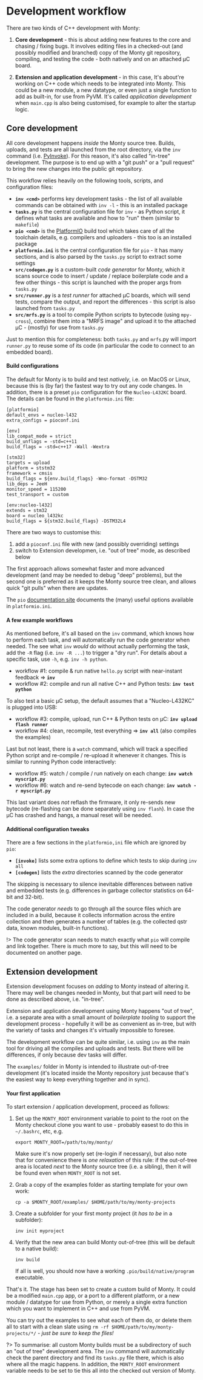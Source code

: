 # Development workflow

There are two kinds of C++ development with Monty:

1. **Core development** - this is about adding new features to the core and
   chasing / fixing bugs. It involves editing files in a checked-out (and
   possibly modified and branched) copy of the Monty git repository, compiling,
   and testing the code - both natively and on an attached µC board.

2. **Extension and application development** - in this case, It's about're
   working on C++ code which needs to be integrated into Monty. This could be a
   new module, a new datatype, or even just a single function to add as
   built-in, for use from PyVM. It's called _application development_ when
   `main.cpp` is also being customised, for example to alter the startup logic.

## Core development

All core development happens _inside_ the Monty source tree. Builds, uploads,
and tests are all launched from the root directory, via the `inv` command (i.e.
[PyInvoke](https://www.pyinvoke.org)). For this reason, it's also called
"in-tree" development. The purpose is to end up with a "git push" or a "pull
request" to bring the new changes into the public git repository.

This workflow relies heavily on the following tools, scripts, and configuration
files:

* **`inv <cmd>`** performs key development tasks - the list of all available
  commands can be obtained with `inv -l` - this is an installed package
* **`tasks.py`** is the central configuration file for `inv` - as Python script,
  it defines what tasks are available and how to "run" them (similar to
  `makefile`)
* **`pio <cmd>`** is the [PlatformIO](https://platformio.org) build tool which
  takes care of all the toolchain details, e.g. compilers and uploaders - this
  too is an installed package
* **`platformio.ini`** is the central configuration file for `pio` - it has many
  sections, and is also parsed by the `tasks.py` script to extract some settings
* **`src/codegen.py`** is a custom-built _code generator_ for Monty, which it
  scans source code to insert / update / replace boilerplate code and a few
  other things - this script is launched with the proper args from `tasks.py`
* **`src/runner.py`** is a _test runner_ for attached µC boards, which will send
  tests, compare the output, and report the differences - this script is also
  launched from `tasks.py`
* **`src/mrfs.py`** is a tool to compile Python scripts to bytecode (using
  `mpy-cross`), combine them into a "MRFS image" and upload it to the attached
  µC - (mostly) for use from `tasks.py`

Just to mention this for completeness: both `tasks.py` and `mrfs`.py will import
`runner.py` to reuse some of its code (in particular the code to connect to an
embedded board).

#### Build configurations

The default for Monty is to build and test _natively_, i.e. on MacOS or Linux,
because this is (by far) the fastest way to try out any code changes. In
addition, there is a preset `pio` configuration for the `Nucleo-L432KC` board.
The details can be found in the `platformio.ini` file:

```text
[platformio]
default_envs = nucleo-l432
extra_configs = pioconf.ini

[env]
lib_compat_mode = strict
build_unflags = -std=c++11
build_flags = -std=c++17 -Wall -Wextra

[stm32]
targets = upload
platform = ststm32
framework = cmsis
build_flags = ${env.build_flags} -Wno-format -DSTM32
lib_deps = JeeH
monitor_speed = 115200
test_transport = custom

[env:nucleo-l432]
extends = stm32
board = nucleo_l432kc
build_flags = ${stm32.build_flags} -DSTM32L4
```

There are two ways to customise this:

1. add a `pioconf.ini` file with new (and possibly overriding) settings
2. switch to Extension developmen, i.e. "out of tree" mode, as described below

The first approach allows somewhat faster and more advanced development (and may
be needed to debug "deep" problems), but the second one is preferred as it keeps
the Monty source tree clean, and allows quick "git pulls" when there are
updates.

The `pio` [documentation
site](https://docs.platformio.org/en/latest/projectconf/index.html)
documents the (many) useful options available in `platformio.ini`.

#### A few example workflows

As mentioned before, it's all based on the `inv` command, which knows how to
perform each task, and will automatically run the code generator when needed.
The see what `inv` _would_ do without actually performing the task, add the `-R`
flag (i.e. `inv -R ...`) to trigger a "dry run". For details about a specific
task, use `-h`, e.g. `inv -h python`.

* workflow #1: compile & run native `hello.py` script with near-instant feedback
  => **`inv`**
* workflow #2: compile and run all native C++ and Python tests: **`inv test
  python`**

To also test a basic µC setup, the default assumes that a "Nucleo-L432KC" is
plugged into USB:

* workflow #3: compile, upload, run C++ & Python tests on µC: **`inv upload
  flash runner`**
* workflow #4: clean, recompile, test everything => **`inv all`** (also
  compiles the examples)

Last but not least, there is a `watch` command, which will track a specified
Python script and re-compile / re-upload it whenever it changes. This is similar
to running Python code interactively:

* workflow #5: watch / compile / run natively on each change: **`inv watch
  myscript.py`**
* workflow #6: watch and re-send bytecode on each change: **`inv watch -r
  myscript.py`**

This last variant does _not_ reflash the firmware, it only re-sends new bytecode
(re-flashing can be done separately using `inv flash`). In case the µC has
crashed and hangs, a manual reset will be needed.

#### Additional configuration tweaks

There are a few sections in the `platformio,ini` file which are ignored by
`pio`:

* **`[invoke]`** lists some extra options to define which tests to skip during
  `inv all`
* **`[codegen]`** lists the _extra_ directories scanned by the code generator

The skipping is necessary to silence inevitable differences between native and
embedded tests (e.g. differences in garbage collector statistics on 64-bit and
32-bit).

The code generator _needs_ to go through all the source files which are included
in a build, because it collects information across the entire collection and
then generates a number of tables (e.g. the collected qstr data, known modules,
built-in functions).

!> The code generator scan needs to match exactly what `pio` will compile and
link together. There is much more to say, but this will need to be documented on
another page.

## Extension development

Extension development focuses on _adding_ to Monty instead of altering it. There
may well be changes needed in Monty, but that part will need to be done as
described above, i.e. "in-tree".

Extension and application development using Monty happens "out of tree", i.e. a
separate area with a small amount of _boilerplate tooling_ to support the
development process - hopefully it will be as convenient as in-tree, but with
the variety of tasks and changes it's virtually impossible to foresee.

The development workflow can be quite similar, i.e. using `inv` as the main tool
for driving all the compiles and uploads and tests. But there will be
differences, if only because dev tasks will differ.

The `examples/` folder in Monty is intended to illustrate out-of-tree
development (it's located inside the Monty repository just because that's the
easiest way to keep everything together and in sync).

#### Your first application

To start extension / application development, proceed as follows:

1. Set up the `MONTY_ROOT` environment variable to point to the root on the
   Monty checkout clone you want to use - probably easest to do this in
   `~/.bashrc`, etc, e.g.

    ```text
    export MONTY_ROOT=/path/to/my/monty/
    ```

    Make sure it's now properly set (re-login if necessary), but also note that
    for convenience there is _one relaxation_ of this rule: if the out-of-tree
    area is located _next_ to the Monty source tree (i.e. a sibling), then it
    will be found even when `MONTY_ROOT` is not set.

2. Grab a copy of the examples folder as starting template for your own work:

    ```text
    cp -a $MONTY_ROOT/examples/ $HOME/path/to/my/monty-projects
    ```

3. Create a subfolder for your first monty project (it _has to be_ in a
   subfolder):

    ```text
    inv init myproject
    ```

4. Verify that the new area can build Monty out-of-tree (this will be default to
   a native build):

    ```text
    inv build
    ```

    If all is well, you should now have a working `.pio/build/native/program`
    executable.

That's it. The stage has been set to create a custom build of Monty. It could be
a modified `main.cpp` app, or a port to a different platform, or a new module /
datatype for use from Python, or merely a single extra function which you want
to implement in C++ and use from PyVM.

You can try out the examples to see what each of them do, or delete them all to
start with a clean slate using `rm -rf $HOME/path/to/my/monty-projects/*/` -
_just be sure to keep the files!_

?> To summarise: all custom Monty builds must be a subdirectory of such an "out
of tree" development area. The `inv` command will automatically check the parent
directory and find its `tasks.py` file there, which is also where all the magic
happens. In addition, the `MONTY_ROOT` environment variable needs to be set to
tie this all into the checked out version of Monty.
